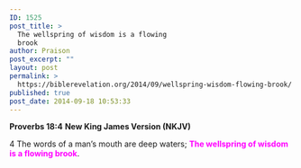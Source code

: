 ```yaml
---
ID: 1525
post_title: >
  The wellspring of wisdom is a flowing
  brook
author: Praison
post_excerpt: ""
layout: post
permalink: >
  https://biblerevelation.org/2014/09/wellspring-wisdom-flowing-brook/
published: true
post_date: 2014-09-18 10:53:33
---
```

<strong>Proverbs 18:4</strong>
<strong> New King James Version (NKJV)</strong>

4 The words of a man’s mouth are deep waters;
<span style="color: #ff00ff;"><strong>The wellspring of wisdom is a flowing brook</strong></span>.